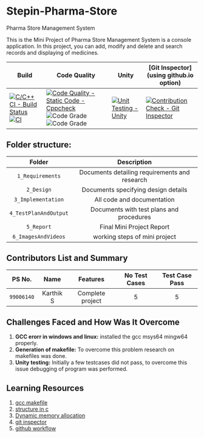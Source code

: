 # Stepin-Pharma-Store

Pharma Store Management System

This is the Mini Project of Pharma Store Management System is a console application. In this project, you can add, modify and delete and search records and displaying of medicines.

Build | Code Quality | Unity | [Git Inspector](using github.io option)
------|----------|-------|--------------
[![C/C++ CI - Build Status](https://github.com/karthi-koundinya/Stepin-Pharma-Store/actions/workflows/c-cpp.yml/badge.svg)](https://github.com/karthi-koundinya/Stepin-Pharma-Store/actions/workflows/c-cpp.yml) [![CI](https://github.com/karthi-koundinya/Stepin-Pharma-Store/actions/workflows/main.yml/badge.svg)](https://github.com/karthi-koundinya/Stepin-Pharma-Store/actions/workflows/main.yml) | [![Code Quality - Static Code - Cppcheck](https://github.com/karthi-koundinya/Stepin-Pharma-Store/actions/workflows/cppcheck.yml/badge.svg)](https://github.com/karthi-koundinya/Stepin-Pharma-Store/actions/workflows/cppcheck.yml) ![Code Grade](https://www.code-inspector.com/project/27472/score/svg) ![Code Grade](https://www.code-inspector.com/project/27472/status/svg) | [![Unit Testing - Unity](https://github.com/karthi-koundinya/Stepin-Pharma-Store/actions/workflows/unity.yml/badge.svg)](https://github.com/karthi-koundinya/Stepin-Pharma-Store/actions/workflows/unity.yml) | [![Contribution Check - Git Inspector](https://github.com/karthi-koundinya/Stepin-Pharma-Store/actions/workflows/gitinspector.yml/badge.svg)](https://github.com/karthi-koundinya/Stepin-Pharma-Store/actions/workflows/gitinspector.yml)

## Folder structure:

| Folder | Description |
| :---: | :---: |
| `1_Requirements` | Documents detailing requirements and research |
| `2_Design` | Documents specifying design details |
| `3_Implementation` | All code and documentation |
| `4_TestPlanAndOutput` | Documents with test plans and procedures |
| `5_Report` | Final Mini Project Report |
| `6_ImagesAndVideos` | working steps of mini project |

## Contributors List and Summary

|PS No. |  Name   |    Features    |No Test Cases|Test Case Pass|
|:---:|:---:|:---:|:---:|:---:|
|`99006140` | Karthik S  | Complete project   | 5   | 5  |
    

## Challenges Faced and How Was It Overcome

1. **GCC erorr in windows and linux:** installed the gcc msys64 mingw64 properly.
2. **Generation of makefile:** To overcome this problem research on makefiles was done.
3. **Unity testing:** Initially a few testcases did not pass, to overcome this issue debugging of program was performed.

## Learning Resources
1. [gcc makefile](https://www3.ntu.edu.sg/home/ehchua/programming/cpp/gcc_make.html#zz-2.1)
2. [structure in c](https://www.studytonight.com/c/structures-in-c.php/)
3. [Dynamic memory allocation](https://www.programiz.com/c-programming/c-dynamic-memory-allocation)
4. [git inspector](https://github.com/ejwa/gitinspector.git)
5. [github workflow](https://docs.github.com/en/actions/learn-github-action)


